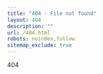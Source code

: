 ```yaml
---
title: "404 - File not found"
layout: 404
description: ""
url: /404.html
robots: noindex,follow
sitemap_exclude: true
---
```


404
